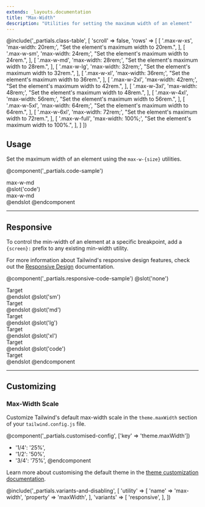 ```yaml
---
extends: _layouts.documentation
title: "Max-Width"
description: "Utilities for setting the maximum width of an element"
---
```


@include('_partials.class-table', [
  'scroll' => false,
  'rows' => [
    [
      '.max-w-xs',
      'max-width: 20rem;',
      "Set the element's maximum width to 20rem.",
    ],
    [
      '.max-w-sm',
      'max-width: 24rem;',
      "Set the element's maximum width to 24rem.",
    ],
    [
      '.max-w-md',
      'max-width: 28rem;',
      "Set the element's maximum width to 28rem.",
    ],
    [
      '.max-w-lg',
      'max-width: 32rem;',
      "Set the element's maximum width to 32rem.",
    ],
    [
      '.max-w-xl',
      'max-width: 36rem;',
      "Set the element's maximum width to 36rem.",
    ],
    [
      '.max-w-2xl',
      'max-width: 42rem;',
      "Set the element's maximum width to 42rem.",
    ],
    [
      '.max-w-3xl',
      'max-width: 48rem;',
      "Set the element's maximum width to 48rem.",
    ],
    [
      '.max-w-4xl',
      'max-width: 56rem;',
      "Set the element's maximum width to 56rem.",
    ],
    [
      '.max-w-5xl',
      'max-width: 64rem;',
      "Set the element's maximum width to 64rem.",
    ],
    [
      '.max-w-6xl',
      'max-width: 72rem;',
      "Set the element's maximum width to 72rem.",
    ],
    [
      '.max-w-full',
      'max-width: 100%;',
      "Set the element's maximum width to 100%.",
    ],
  ]
])

## Usage

Set the maximum width of an element using the `max-w-{size}` utilities.

@component('_partials.code-sample')
<div class="max-w-md mx-auto text-centre p-6 bg-grey-300">
  max-w-md
</div>
@slot('code')
<div class="max-w-md mx-auto ...">
  max-w-md
</div>
@endslot
@endcomponent

---

## Responsive

To control the min-width of an element at a specific breakpoint, add a `{screen}:` prefix to any existing min-width utility.

For more information about Tailwind's responsive design features, check out the [Responsive Design](/docs/responsive-design) documentation.

@component('_partials.responsive-code-sample')
@slot('none')
<div class="max-w-sm mx-auto text-centre p-6 bg-grey-300">
  Target
</div>
@endslot
@slot('sm')
<div class="max-w-md mx-auto text-centre p-6 bg-grey-300">
  Target
</div>
@endslot
@slot('md')
<div class="max-w-lg mx-auto text-centre p-6 bg-grey-300">
  Target
</div>
@endslot
@slot('lg')
<div class="max-w-xl mx-auto text-centre p-6 bg-grey-300">
  Target
</div>
@endslot
@slot('xl')
<div class="max-w-2xl mx-auto text-centre p-6 bg-grey-300">
  Target
</div>
@endslot
@slot('code')
<div class="none:max-w-sm sm:max-w-md md:max-w-lg lg:max-w-xl xl:max-w-2xl ...">
  Target
</div>
@endslot
@endcomponent

---

## Customizing

### Max-Width Scale

Customize Tailwind's default max-width scale in the `theme.maxWidth` section of your `tailwind.config.js` file.

@component('_partials.customised-config', ['key' => 'theme.maxWidth'])
+ '1/4': '25%',
+ '1/2': '50%',
+ '3/4': '75%',
@endcomponent

Learn more about customising the default theme in the [theme customization documentation](/docs/theme#customising-the-default-theme).

@include('_partials.variants-and-disabling', [
    'utility' => [
        'name' => 'max-width',
        'property' => 'maxWidth',
    ],
    'variants' => [
        'responsive',
    ],
])
